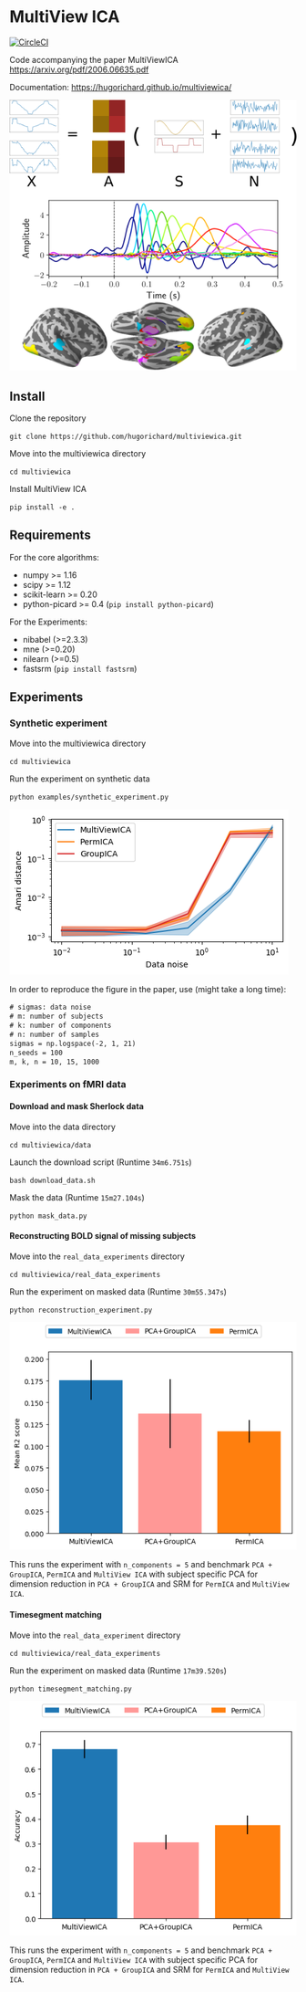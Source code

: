 # MultiView ICA

[![CircleCI](https://circleci.com/gh/hugorichard/multiviewica.svg?style=svg)](https://circleci.com/gh/hugorichard/multiviewica)

Code accompanying the paper MultiViewICA https://arxiv.org/pdf/2006.06635.pdf

Documentation: https://hugorichard.github.io/multiviewica/

[![Conceputal Figure](./summary_image.png)](https://github.com/hugorichard/multiviewica)


## Install

Clone the repository

`git clone https://github.com/hugorichard/multiviewica.git`

Move into the multiviewica directory

``cd multiviewica``

Install MultiView ICA

`pip install -e .`


## Requirements
For the core algorithms:
* numpy >= 1.16
* scipy >= 1.12
* scikit-learn >= 0.20
* python-picard >= 0.4 (``pip install python-picard``)

For the Experiments:
* nibabel (>=2.3.3)
* mne (>=0.20)
* nilearn (>=0.5)
* fastsrm (``pip install fastsrm``)

## Experiments

### Synthetic experiment

Move into the multiviewica directory

``cd multiviewica``

Run the experiment on synthetic data

`python examples/synthetic_experiment.py`

![Synthetic Experiment](./figures/synthetic_experiment.png)

In order to reproduce the figure in the paper, use (might take a long time):
```
# sigmas: data noise
# m: number of subjects
# k: number of components
# n: number of samples
sigmas = np.logspace(-2, 1, 21)
n_seeds = 100
m, k, n = 10, 15, 1000
```

### Experiments on fMRI data

#### Download and mask Sherlock data

Move into the data directory

``cd multiviewica/data``

Launch the download script (Runtime ``34m6.751s``)

`` bash download_data.sh ``

Mask the data (Runtime ``15m27.104s``)

``python mask_data.py``

#### Reconstructing BOLD signal of missing subjects

Move into the `real_data_experiments` directory

``cd multiviewica/real_data_experiments``

Run the experiment on masked data (Runtime ``30m55.347s``)

``python reconstruction_experiment.py``

![Reconstruction experiment](./figures/reconstruction.png)

This runs the experiment with ``n_components = 5`` and benchmark ``PCA + GroupICA``,  ``PermICA`` and ``MultiView ICA`` with subject specific PCA for dimension reduction in ``PCA + GroupICA`` and SRM for ``PermICA`` and ``MultiView ICA``.

#### Timesegment matching

Move into the `real_data_experiment` directory

``cd multiviewica/real_data_experiments``

Run the experiment on masked data (Runtime ``17m39.520s``)

``python timesegment_matching.py``

![Timesegment matching](./figures/timesegment_matching.png)

This runs the experiment with ``n_components = 5`` and benchmark ``PCA + GroupICA``,  ``PermICA`` and ``MultiView ICA`` with subject specific PCA for dimension reduction in ``PCA + GroupICA`` and SRM for ``PermICA`` and ``MultiView ICA``.
